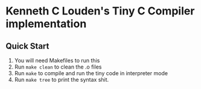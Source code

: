 # Kenneth C Louden's Tiny C Compiler implementation

## Quick Start
1. You will need Makefiles to run this
2. Run  ```make clean``` to clean the .o files
3. Run ```make``` to compile and run the tiny code in interpreter mode
4. Run ```make tree``` to print the syntax shit.

